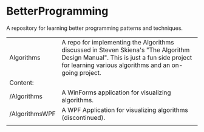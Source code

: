 # BetterProgramming
A repository for learning better programming patterns and techniques. 

<table>
    <tr>
        <td>Algorithms</td>
        <td>A repo for implementing the Algorithms discussed in Steven Skiena's "The Algorithm Design Manual". This is just a fun side project for learning various algorithms and an on-going project.</td>
    </tr>    
        <tr>
            <td>Content:</td>
            <tr>
                <td>/Algorithms</td>
                <td>A WinForms application for visualizing algorithms.</td>
            </tr>
            <tr>
                <td>/AlgorithmsWPF</td>
                <td>A WPF Application for visualizing algorithms (discontinued).</td>
            </tr>   
        </tr> 
    <tr>
        <td>
        </td>
        <td>
        </td>
    </tr> 
<table>

